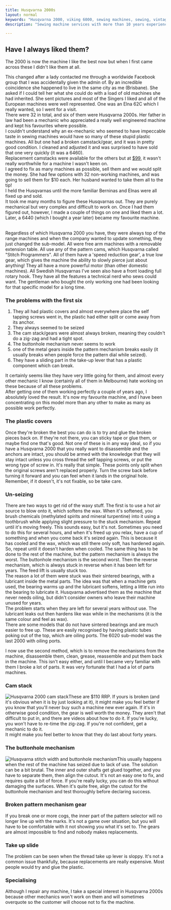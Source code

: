 ```yaml
---
title: Husqvarna 2000s
layout: normal
keywords: "Husqvarna 2000, viking 6000, sewing machines, sewing, vintage, melbourne"
description: "Sewing machine services with more than 10 years experience based in Melbourne, Australia"

---
```

<div class="container justify-content-center">
<div class="row">
<div class="col-12 mb-1">
<h2>Have I always liked them?</h2>
<p class="has-large-font">
The 2000 is now the machine I like the best now but when I first came across these I didn't like them at all. </p>
<p class="has-large-font">
This changed after a lady contacted me through a worldwide Facebook group that I was accidentally given the admin of. By an incredible coincidence she happened to live in the same city as me (Brisbane).
She asked if I could tell her what she could do with a load of old machines she had inherited. She sent pictures and most of the Singers I liked and all of the European machines were well represented. One was an Elna 62C which I really wanted, so I went for a visit.<br/>
There were 32 in total, and six of them were Husqvarna 2000s. Her father in law had been a mechanic who appreciated a really well engineered machine and kept his favourites where possible.<br/>
I couldn't understand why an ex-mechanic who seemed to have impeccable taste in sewing machines would have so many of these stupid plastic machines. All but one had a broken camstack/gear, and it was in pretty good condition. I cleaned and adjusted it and was surprised to have sold that one very quickly (it was a 6460). <br/>
Replacement camstacks were available for the others but at <a target="_new" href="https://waltersimport.com.au/product/husqvarna-camstack/">$99</a>, it wasn't really worthwhile for a machine I wasn't keen on. <br/>
I agreed to fix as many machines as possible, sell them and we would split the money. She had few options with 32 non-working machines, and was going to sell them for $10 each. Her husband wanted to take them all to the tip! <br/>I held the Husqvarnas until the more familiar Berninas and Elnas were all fixed up and sold. <br/>
It took me many months to figure these Husqvarnas out. They are purely mechanical but very complex and difficult to work on. Once I had them figured out, however, I made a couple of things on one and liked them a lot.<br/>
Later, a 6440 (which I bought a year later) became my favourite machine.</p>
<p class="has-large-font"> 
<br/>Regardless of which Husqvarna 2000 you have, they were always top of the range machines and when the company wanted to update something, they just changed the sub-model. All were free arm machines with a removable extension table. All use any of the pattern cams, which Husqvarna called "Stitch Programmers". All of them have a 'speed reduction gear', a true low gear, which gives the machine the ability to slowly pierce just about anything! They all have a more powerful motor (than other domestic machines). All Swedish Husqvarnas I've seen also have a front loading full rotary hook. They have all the features a technical nerd who sews could want. The gentleman who bought the only working one had been looking for that specific model for a long time.
</p>
<h3>The problems with the first six</h3>
<ol>
<li class="has-large-font">
They all had plastic covers and almost everywhere place the self tapping screws went in, the plastic had either split or come away from its anchor. </li>
<li class="has-large-font">
They always seemed to be seized</li>
<li class="has-large-font">
The cam stack/gears were almost always broken, meaning they couldn't do a zig-zag and had a tight spot.</li>
<li class="has-large-font">
The buttonhole mechanism never seems to work</li>
<li class="has-large-font">
one of the metal gears inside the pattern mechanism breaks easily (it usually breaks when people force the pattern dial while seized).</li>
<li class="has-large-font">
They have a sliding part in the take-up lever that has a plastic component which can break.</li>
</ol>
<p class="has-large-font">
It certainly seems like they have very little going for them, and almost every other mechanic I know (certainly all of them in Melbourne) hate working on these because of all these problems. <br/>
After getting one of them working perfectly a couple of years ago, I absolutely loved the result. It's now my favourite machine, and I have been concentrating on this model more than any other to make as many as possible work perfectly.</p>
<h3>The plastic covers</h3>
<p class="has-large-font">Once they're broken the best you can do is to try and glue the broken pieces back on. If they're not there, you can sticky tape or glue them, or maybe find one that's good. Not one of these is in any way ideal, so if you have a Husqvarna 2000 that you really want to disassemble and the anchors are intact, you should be armed with the knowledge that they will stay intact unless you cross thread the self tapping screws, or put the wrong type of screw in. It's really that simple. These points only split when the original screws aren't replaced properly. Turn the screw back before turning it forward and you can feel when it lands in the original hole. Remember, if it doesn't, it's not fixable, so be take care.</p>
<h3>Un-seizing</h3>
<p class="has-large-font">
There are two ways to get rid of the waxy stuff. The first is to use a hot air source to blow onto it, which softens the wax. When it's softened, you brush chemicals (methylated spirits and mineral turpentine) into it using a toothbrush while applying slight pressure to the stuck mechanism. Repeat until it's moving freely. This sounds easy, but it's not. Sometimes you need to do this for several hours, and when it's freed up you relax, have a cup of something and when you come back it's seized again. This is because it has cooled and the wax, which was still there only soft, has hardened again. So, repeat until it doesn't harden when cooled. The same thing has to be done to the rest of the machine, but the pattern mechanism is always the worst. The buttonhole mechanism is the second worst. Then the reverse mechanism, which is always stuck in reverse when it has been left for years. The feed lift is usually stuck too. <br/>
The reason a lot of them were stuck was their sintered bearings, with a lubricant inside the metal parts. The idea was that when a machine gets used, the bearing warms up and the lubricant softens, letting a little run into the bearing to lubricate it. Husqvarna advertised them as the machine that never needs oiling, but didn't consider owners who leave their machine unused for years.<br/>
The problem starts when they are left for several years without use. The lubricant leaks out then hardens like wax while in the mechanisms (it is the same colour and feel as wax).<br/>There are some models that do not have sintered bearings and are much easier to free up. These are easily recognised by having plastic tubes poking out of the top, which are oiling ports. The 6020 sub-model was the last 2000 with oiling ports. </p>
<p class="has-large-font">
I now use the second method, which is to remove the mechanisms from the machine, disassemble them, clean, grease, reassemble and put them back in the machine. This isn't easy either, and until I became very familiar with them I broke a lot of parts. It was very fortunate that I had a lot of parts machines.</p>
<h3>Cam stack</h3>
<p class="has-large-font">
<img class="rounded float-start p-2" alt="Husqvarna 2000 cam stack" src="{{ "assets/images/husq_cam.jpg" | relative_url }}"/>These are $110 RRP. If yours is broken (and it's obvious when it is by just looking at it), it might make you feel better if you know that you'll never buy such a machine new ever again. If it's in otherwise good condition, the gear is well worth the money. They aren't that difficult to put in, and there are videos about how to do it. If you're lucky, you won't have to re-time the zig-zag. If you're not confident, get a mechanic to do it.<br/> It might make you feel better to know that they do last about forty years.</p>
<h3>The buttonhole mechanism</h3>
<p class="has-large-font"><img class="rounded float-start p-2" alt="Husqvarna stitch width and buttonhole mechanism" src="{{ "assets/images/width_mechanism.png" | relative_url }}"/>This usually happens when the rest of the machine has seized due to lack of use. The solution can be a bit brutal. The inner and outer shafts get glued together, and you have to separate them, then align the cutout. It's not an easy one to fix, and requires quite a bit of force. If you're really lucky, you can do this without damaging the surfaces. When it's quite free, align the cutout for the buttonhole mechanism and test thoroughly before declaring success.
</p>
<h3>Broken pattern mechanism gear</h3>
<p class="has-large-font">
If you break one or more cogs, the inner part of the pattern selector will no longer line up with the marks. It's not a game over situation, but you will have to be comfortable with it not showing you what it's set to. The gears are almost impossible to find and nobody makes replacements.
</p>
<h3>Take up slide</h3>
<p class="has-large-font">
The problem can be seen when the thread take up lever is sloppy. It's not a common issue thankfully, because replacements are really expensive. Most people would try and glue the plastic.
</p>
<h3>Specialising</h3>
<p class="has-large-font">
Although I repair any machine, I take a special interest in Husqvarna 2000s because other mechanics won't work on them and will sometimes overquote so the customer will choose not to fix the machine.
</p>
</div><!-- end col -->
</div><!-- end row -->
</div><!-- end container -->

